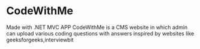 # CodeWithMe
Made with .NET MVC APP 
CodeWithMe is a CMS website in which admin can upload various coding questions with answers inspired by websites like geeksforgeeks,interviewbit
